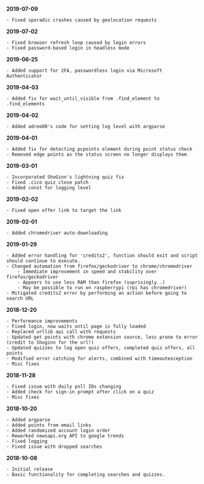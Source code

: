 **2019-07-09**

    - Fixed sporadic crashes caused by geolocation requests 


**2019-07-02**

    - Fixed browser refresh loop caused by login errors
    - Fixed password-based login in headless mode


**2019-06-25**

    - Added support for 2FA, passwordless login via Microsoft Authenticator 

**2019-04-03**

    - Added fix for wait_until_visible from .find_element to .find_elements

**2019-04-02**

    - Added adreo00's code for setting log level with argparse

**2019-04-01**  

    - Added fix for detecting pcpoints element during point status check
    - Removed edge points as the status screen no longer displays them

**2019-03-01**

    - Incorporated ShoGinn's lightning quiz fix
    - Fixed .cico quiz close patch
    - Added const for logging level
    
**2019-02-02**

    - Fixed open offer link to target the link

**2019-02-01**

    - Added chromedriver auto-downloading

**2019-01-29**  

    - Added error handling for 'credits2', function should exit and script should continue to execute.
    - Changed automation from firefox/geckodriver to chrome/chromedriver 
	    - Immediate improvement in speed and stability over firefox/geckodriver
	    - Appears to use less RAM than firefox (suprisingly..)
	    - May be possible to run on raspberrypi (rpi has chromedriver)
	- Mitigated credits2 error by performing an action before going to search URL
	
**2018-12-20**  

    - Performance improvements
	- Fixed login, now waits until page is fully loaded
	- Replaced urllib api call with requests
	- Updated get points with chrome extension source, less prone to error (credit to Shoginn for the url!)
	- Updated quizzes to log open quiz offers, completed quiz offers, all points
	- Modified error catching for alerts, combined with timeoutexception
	- Misc fixes

**2018-11-28**

	- Fixed issue with daily poll IDs changing
	- Added check for sign-in prompt after click on a quiz 
	- Misc fixes

**2018-10-20**

	- Added argparse
	- Added points from email links
	- Added randomized account login order
	- Reworked newsapi.org API to google trends
	- Fixed logging
	- Fixed issue with dropped searches

**2018-10-08**

	- Initial release
	- Basic functionality for completing searches and quizzes.  
